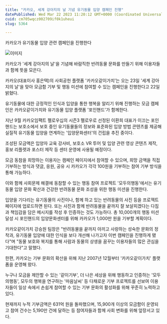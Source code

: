 ```yaml
---
title: "카카오, 세계 강아지의 날 기념 유기동물 입양 캠페인 진행"
datePublished: Wed Mar 22 2023 11:20:12 GMT+0000 (Coordinated Universal Time)
cuid: cm705wqcz002709if0k1uheui
slug: 5364

---
```



카카오가 유기동물 입양 관련 캠페인을 진행한다

![이미지](https://cdn.hashnode.com/res/hashnode/image/upload/v1739259009761/70f53cf4-19e9-4754-8819-cd8cfb5ea089.png)

카카오가 '세계 강아지의 날'을 기념해 바람직한 반려동물 문화를 만들기 위해 이용자들과 함께 뜻을 모은다.

카카오(대표이사 홍은택)의 사회공헌 플랫폼 '카카오같이가치’는 오는 23일 '세계 강아지의 날'을 맞아 모금함 기부 및 행동 미션에 참여할 수 있는 캠페인을 진행한다고 22일 밝혔다.

유기동물에 대한 긍정적인 인식과 입양을 통한 행복을 알리기 위해 진행하는 모금 캠페인은 카카오같이가치와 유기동물 입양 플랫폼 '포인핸드'가 함께한다.

지난 9월 카카오임팩트 펠로우십의 시즌3 펠로우로 선정된 이환희 대표가 이끄는 포인핸드는 보호소에서 보호 중인 유기동물들의 정보와 표준화된 입양 방법 콘텐츠를 제공해 실질적 유기동물 입양을 연계하는 '입양문화센터'의 건립을 추진 중이다.

조성된 모금액은 입양자 교육 강사비, 보호소 VR 투어 및 입양 관련 영상 콘텐츠 제작, 홍보 리플렛과 포스터 제작 등 센터 운영에 사용될 예정이다.

모금 동참을 희망하는 이용자는 캠페인 페이지에서 참여할 수 있으며, 희망 금액을 직접 기부하는 방식과 댓글, 응원, 공유 시 카카오가 각각 100원을 기부하는 참여 기부 방식을 통해 가능하다.

이와 함께 사회문제 해결에 동참할 수 있는 행동 참여 프로젝트 '모두의행동'에서는 유기동물 입양 문화 확산과 건강한 반려동물 문화 조성을 위한 행동 미션을 진행한다.

입양을 기다리는 유기동물의 사진이나, 함께 하고 있는 반려동물의 사진 등을 프로젝트 페이지에 업로드하면 된다. 또는 사진과 함께 반려동물을 끝까지 잘 보살피겠다는 다짐과 책임감을 담은 메시지를 작성 후 인증하는 것도 가능하다. 총 10,000개의 행동 미션 달성 시 포인핸드의 입양문화센터를 위해 카카오가 1,000만 원을 기부할 계획이다.

카카오같이가치 강승원 팀장은 "반려동물을 끝까지 아끼고 사랑하는 성숙한 문화의 정착과, 유기동물 입양에 대한 인식을 보다 개선해 나가고자 이번 캠페인을 진행하게 됐다"며 "동물 보호와 복지를 통해 사람과 동물의 상생을 꿈꾸는 이용자들의 많은 관심을 기대한다"고 말했다.

한편, 카카오는 기부 문화의 확산을 위해 지난 2007년 12월부터 '카카오같이가치' 플랫폼을 운영해 왔다.

누구나 모금을 제안할 수 있는 '같이기부', 더 나은 세상을 위해 행동하고 인증하는 '모두의행동', 모두의 행복을 연구하는 '마음날씨' 등 다채로운 기부 프로젝트를 선보여 이용자들이 일상 속에서 손쉽게 참여할 수 있는 기부 문화의 활성화를 위해 꾸준히 노력하고 있다.

현재까지 누적 기부금액은 631억 원을 돌파했으며, 15,900개 이상의 모금함이 운영되고 참여 건수는 5,190만 건에 달하는 등 참여자들과 함께 사회 변화를 위해 앞장서고 있다.